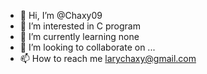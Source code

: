 - 👋 Hi, I’m @Chaxy09
- 👀 I’m interested in C program
- 🌱 I’m currently learning none
- 💞️ I’m looking to collaborate on ...
- 📫 How to reach me larychaxy@gmail.com

<!---
Chaxy09/Chaxy09 is a ✨ special ✨ repository because its `README.md` (this file) appears on your GitHub profile.
You can click the Preview link to take a look at your changes.
--->
